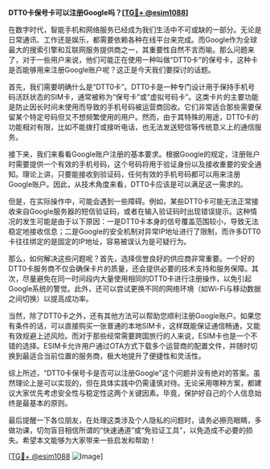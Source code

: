 **DTT0卡保号卡可以注册Google吗？[[TG💪+ @esim1088](https://t.me/s/esim1088)]**

在数字时代，智能手机和网络服务已经成为我们生活中不可或缺的一部分。无论是日常通讯、工作还是娱乐，都需要依赖各种在线平台来完成。而Google作为全球最大的搜索引擎和互联网服务提供商之一，其重要性自然不言而喻。那么问题来了，对于一些用户来说，他们可能正在使用一种叫做“DTT0卡”的保号卡，这种卡是否能够用来注册Google账户呢？这正是今天我们要探讨的话题。

首先，我们需要明确什么是“DTT0卡”。DTT0卡是一种专门设计用于保持手机号码活跃状态的SIM卡，通常被称为“保号卡”或“虚拟号码卡”。这类卡片的主要功能是防止因长时间未使用而导致的手机号码被运营商回收。它们非常适合那些需要保留某个特定号码但又不想频繁使用的用户。然而，由于其特殊的用途，DTT0卡的功能相对有限，比如不能拨打或接听电话，也无法发送短信等传统意义上的通信服务。

接下来，我们来看看Google账户注册的基本要求。根据Google的规定，注册账户时需要提供一个有效的手机号码，这个号码将用于验证身份以及接收重要的安全通知。理论上讲，只要能接收到验证码，任何有效的手机号码都可以用来注册Google账户。因此，从技术角度来看，DTT0卡应该是可以满足这一需求的。

但是，在实际操作中，可能会遇到一些障碍。例如，某些DTT0卡可能无法正常接收来自Google服务器的短信验证码，或者在输入验证码时出现错误提示。这种情况的发生可能是由于以下原因：一是DTT0卡本身的信号覆盖范围较小，导致无法稳定地接收信息；二是Google的安全机制对异常IP地址进行了限制，而许多DTT0卡往往绑定的是固定的IP地址，容易被误认为是可疑行为。

那么，如何解决这些问题呢？首先，选择信誉良好的供应商非常重要。一个好的DTT0卡服务商不仅会确保卡片的质量，还会提供必要的技术支持和服务保障。其次，尽量避免在同一时间段内大量使用相同的DTT0卡进行注册操作，以免引起Google系统的警觉。此外，还可以尝试更换不同的网络环境（如Wi-Fi与移动数据之间切换）以提高成功率。

当然，除了DTT0卡之外，还有其他方法可以帮助您顺利注册Google账户。如果您有条件的话，可以直接购买一张普通的本地SIM卡，这样既能保证通信畅通，又能有效规避上述风险。而对于那些经常需要跨国旅行的人来说，ESIM卡也是一个不错的选择。ESIM卡允许用户通过OTA方式下载多个运营商的配置文件，并随时切换到最适合当前位置的服务商，极大地提升了便捷性和灵活性。

综上所述，“DTT0卡保号卡是否可以注册Google”这个问题并没有绝对的答案。虽然理论上是可以实现的，但在具体实践中仍需谨慎对待。无论采用哪种方案，都建议大家优先考虑安全性与稳定性这两个关键因素。毕竟，保护好自己的个人信息始终是最基本的原则。

最后提醒一下各位朋友，在处理这类涉及个人隐私的问题时，请务必擦亮眼睛，多做功课，切勿盲目相信所谓的“快速通道”或“免验证工具”，以免造成不必要的损失。希望本文能够为大家带来一些启发和帮助！

[[TG💪+ @esim1088](https://t.me/s/esim1088) ![Image](https://i.postimg.cc/4NQfJmqS/Snipaste-2025-05-13-00-14-12.png)]